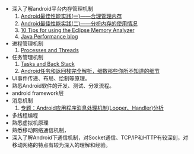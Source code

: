 - 深入了解android平台内存管理机制
	1. [Android最佳性能实践(一)——合理管理内存](http://blog.csdn.net/guolin_blog/article/details/42238627)
	2. [Android最佳性能实践(二)——分析内存的使用情况](http://blog.csdn.net/guolin_blog/article/details/42238633)
	3. [10 Tips for using the Eclipse Memory Analyzer](http://eclipsesource.com/blogs/2013/01/21/10-tips-for-using-the-eclipse-memory-analyzer/)
	4. [Java Performance blog](http://kohlerm.blogspot.kr/2009/07/eclipse-memory-analyzer-10-useful.html)
- 进程管理机制
	1. [Processes and Threads](http://developer.android.com/guide/components/processes-and-threads.html)
- 任务管理机制
	1. [Tasks and Back Stack](http://developer.android.com/guide/components/tasks-and-back-stack.html)
	2.  [Android任务和返回栈完全解析，细数那些你所不知道的细节](http://blog.csdn.net/guolin_blog/article/details/41087993)
- UI事件传递、布局、绘制等原理。
- 熟悉Android软件的开发、测试、分发流程。
- android framework层
- 消息机制
	1. [专题：Android应用程序消息处理机制(Looper、Handler)分析](http://mobile.51cto.com/aprogram-440294.htm)
- 多线程编程
- 熟悉虚拟机原理
- 熟悉移动网络通信机制，
- 深入了解Android下通信机制，对Socket通信、TCP/IP和HTTP有较深刻，对移动网络的特点有较为深入的理解和经验。